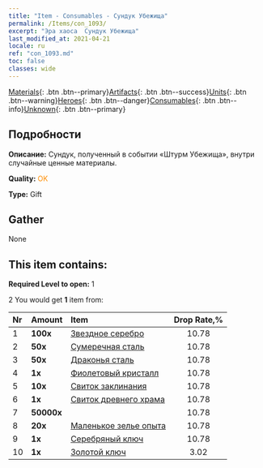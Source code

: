```yaml
---
title: "Item - Consumables - Сундук Убежища"
permalink: /Items/con_1093/
excerpt: "Эра хаоса  Сундук Убежища"
last_modified_at: 2021-04-21
locale: ru
ref: "con_1093.md"
toc: false
classes: wide
---
```

 [Materials](/ru/Items/){: .btn .btn--primary}[Artifacts](/ru/Items/Artifacts/){: .btn .btn--success}[Units](/ru/Items/Units/){: .btn .btn--warning}[Heroes](/ru/Items/Heroes/){: .btn .btn--danger}[Consumables](/ru/Items/Consumables/){: .btn .btn--info}[Unknown](/ru/Items/Unknown/){: .btn .btn--primary}

## Подробности
 **Описание:** Сундук, полученный в событии «Штурм Убежища», внутри случайные ценные материалы.

 **Quality:** <span style="color: #FF8C00">OK</span>

 **Type:** Gift

## Gather

  None

## This item contains:

 **Required Level to open:** 1

 2 You would get **1** item  from:

  | Nr | Amount |     Item    | Drop Rate,% |
  |:---|:-------|:------------|:---------:|
  | 1 |  **100x** | [Звездное серебро](/ru/Items/con_882/) | 10.78 | 
  | 2 |  **50x** | [Сумеречная сталь](/ru/Items/con_881/) | 10.78 | 
  | 3 |  **50x** | [Драконья сталь](/ru/Items/con_880/) | 10.78 | 
  | 4 |  **1x** | [Фиолетовый кристалл](/ru/Items/con_720/) | 10.78 | 
  | 5 |  **10x** | [Свиток заклинания](/ru/Items/con_694/) | 10.78 | 
  | 6 |  **1x** | [Свиток древнего храма](/ru/Items/con_697/) | 10.78 | 
  | 7 |  **50000x** | <i class="fas fa-coins"/> | 10.78 | 
  | 8 |  **20x** | [Маленькое зелье опыта](/ru/Items/con_701/) | 10.78 | 
  | 9 |  **1x** | [Серебряный ключ](/ru/Items/con_693/) | 10.78 | 
  | 10 |  **1x** | [Золотой ключ](/ru/Items/con_783/) | 3.02 | 
